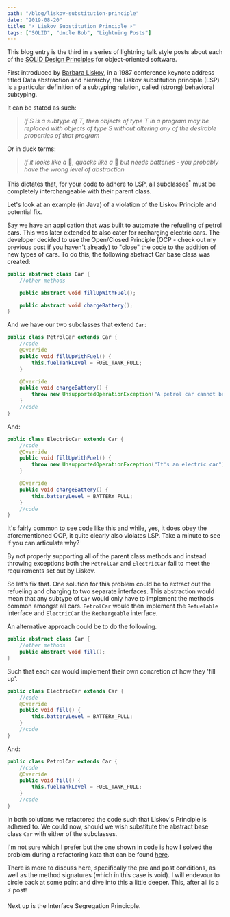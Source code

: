 ```yaml
---
path: "/blog/liskov-substitution-principle"
date: "2019-08-20"
title: "⚡ Liskov Substitution Principle ⚡"
tags: ["SOLID", "Uncle Bob", "Lightning Posts"]
---
```


This blog entry is the third in a series of lightning talk style posts about each of the [SOLID Design Principles](https://en.wikipedia.org/wiki/SOLID) for object-oriented software.

First introduced by [Barbara Liskov](https://en.wikipedia.org/wiki/Barbara_Liskov), in a 1987 conference keynote address titled Data abstraction and hierarchy, the Liskov substitution principle (LSP) is a particular definition of a subtyping relation, called (strong) behavioral subtyping.

It can be stated as such:

> _If S is a subtype of T, then objects of type T in a program may be replaced with objects of type S without altering any of the desirable properties of that program_

Or in duck terms:

> _If it looks like a_ 🦆_, quacks like a_ 🦆 _but needs batteries - you probably have the wrong level of abstraction_

This dictates that, for your code to adhere to LSP, all subclasses<sup>*</sup> must be completely interchangeable with their parent class.

Let's look at an example (in Java) of a violation of the Liskov Principle and potential fix.

Say we have an application that was built to automate the refueling of petrol cars. This was later extended to also cater for recharging electric cars. The developer decided to use the Open/Closed Principle (OCP - check out my previous post if you haven't already) to "close" the code to the addition of new types of cars. To do this, the following abstract Car base class was created:

```java
public abstract class Car {
    //other methods

    public abstract void fillUpWithFuel();

    public abstract void chargeBattery();
}
```

And we have our two subclasses that extend `Car`:

```java
public class PetrolCar extends Car {
    //code
    @Override
    public void fillUpWithFuel() { 
        this.fuelTankLevel = FUEL_TANK_FULL; 
    }

    @Override
    public void chargeBattery() {
        throw new UnsupportedOperationException("A petrol car cannot be recharged");
    }
    //code
}
```

And:

```java
public class ElectricCar extends Car {
    //code
    @Override
    public void fillUpWithFuel() {
        throw new UnsupportedOperationException("It's an electric car");
    }

    @Override
    public void chargeBattery() {
        this.batteryLevel = BATTERY_FULL;
    }
    //code
}
```

It's fairly common to see code like this and while, yes, it does obey the aforementioned OCP, it quite clearly also violates LSP. Take a minute to see if you can articulate why?

By not properly supporting all of the parent class methods and instead throwing exceptions both the `PetrolCar` and `ElectricCar` fail to meet the requirements set out by Liskov.

So let's fix that. One solution for this problem could be to extract out the refueling and charging to two separate interfaces. This abstraction would mean that any subtype of `Car` would only have to implement the methods common amongst all cars. `PetrolCar` would then implement the `Refuelable` interface and `ElectricCar` the `Rechargeable` interface. 

An alternative approach could be to do the following. 

```java
public abstract class Car {
    //other methods
    public abstract void fill();
}
```

Such that each car would implement their own concretion of how they 'fill up'.

```java
public class ElectricCar extends Car {
    //code
    @Override
    public void fill() {
        this.batteryLevel = BATTERY_FULL;
    }
    //code
}
```

And:

```java
public class PetrolCar extends Car {
    //code
    @Override
    public void fill() { 
        this.fuelTankLevel = FUEL_TANK_FULL; 
    }
    //code
}
```
In both solutions we refactored the code such that Liskov's Principle is adhered to. We could now, should we wish substitute the abstract base class `Car` with either of the subclasses.

I'm not sure which I prefer but the one shown in code is how I solved the problem during a refactoring kata that can be found [here](https://github.com/ivanbadia/solid-kata/).

There is more to discuss here, specifically the pre and post conditions, as well as the method signatures (which in this case is void). I will endevour to circle back at some point and dive into this a little deeper. This, after all is a ⚡ post!

Next up is the Interface Segregation Princicple.



